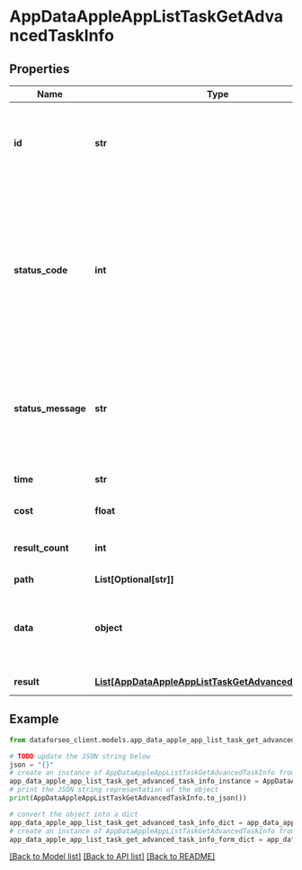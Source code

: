 # AppDataAppleAppListTaskGetAdvancedTaskInfo


## Properties

Name | Type | Description | Notes
------------ | ------------- | ------------- | -------------
**id** | **str** | task identifier unique task identifier in our system in the UUID format | [optional] 
**status_code** | **int** | status code of the task generated by DataForSEO, can be within the following range: 10000-60000 you can find the full list of the response codes here | [optional] 
**status_message** | **str** | informational message of the task you can find the full list of general informational messages here | [optional] 
**time** | **str** | execution time, seconds | [optional] 
**cost** | **float** | total tasks cost, USD | [optional] 
**result_count** | **int** | number of elements in the result array | [optional] 
**path** | **List[Optional[str]]** | URL path | [optional] 
**data** | **object** | contains the same parameters that you specified in the POST request | [optional] 
**result** | [**List[AppDataAppleAppListTaskGetAdvancedResultInfo]**](AppDataAppleAppListTaskGetAdvancedResultInfo.md) | array of results | [optional] 

## Example

```python
from dataforseo_client.models.app_data_apple_app_list_task_get_advanced_task_info import AppDataAppleAppListTaskGetAdvancedTaskInfo

# TODO update the JSON string below
json = "{}"
# create an instance of AppDataAppleAppListTaskGetAdvancedTaskInfo from a JSON string
app_data_apple_app_list_task_get_advanced_task_info_instance = AppDataAppleAppListTaskGetAdvancedTaskInfo.from_json(json)
# print the JSON string representation of the object
print(AppDataAppleAppListTaskGetAdvancedTaskInfo.to_json())

# convert the object into a dict
app_data_apple_app_list_task_get_advanced_task_info_dict = app_data_apple_app_list_task_get_advanced_task_info_instance.to_dict()
# create an instance of AppDataAppleAppListTaskGetAdvancedTaskInfo from a dict
app_data_apple_app_list_task_get_advanced_task_info_form_dict = app_data_apple_app_list_task_get_advanced_task_info.from_dict(app_data_apple_app_list_task_get_advanced_task_info_dict)
```
[[Back to Model list]](../README.md#documentation-for-models) [[Back to API list]](../README.md#documentation-for-api-endpoints) [[Back to README]](../README.md)


